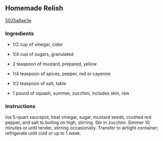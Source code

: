 ## Homemade Relish

[5025a8ae3e](http://www.delish.com/recipefinder/homemade-relish-recipe-ghk0911)

### Ingredients

 - 1/2 cup of vinegar, cider

 - 1/4 cup of sugars, granulated

 - 2 teaspoon of mustard, prepared, yellow

 - 1/4 teaspoon of spices, pepper, red or cayenne

 - 1/2 teaspoon of salt, table

 - 1 pound of squash, summer, zucchini, includes skin, raw

### Instructions

Ina 5-quart saucepot, heat vinegar, sugar, mustard seeds, crushed red pepper, and salt to boiling on high, stirring. Stir in zucchini. Simmer 10 minutes or until tender, stirring occasionally. Transfer to airtight container; refrigerate until cold or up to 1 week.